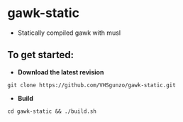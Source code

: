 # gawk-static
* Statically compiled gawk with musl
## To get started:
* **Download the latest revision**
```
git clone https://github.com/VHSgunzo/gawk-static.git
```
* **Build**
```
cd gawk-static && ./build.sh
```
